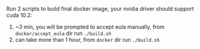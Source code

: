 Run 2 scripts to build final docker image, your nvidia driver should support cuda 10.2:
1) ~3 min, you will be prompted to accept eula manually, 
from `docker/accept_eula` dir run `./build.sh`
2) can take more than 1 hour, from `docker` dir run `./build.sh`
